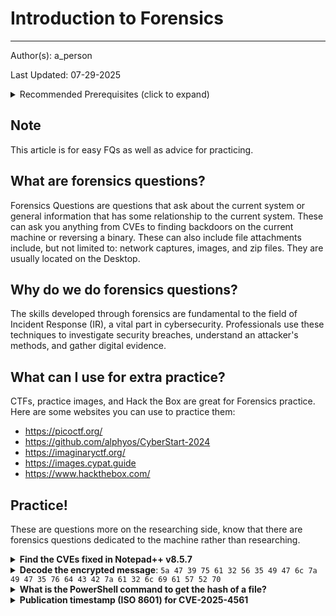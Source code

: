 # Introduction to Forensics
___
Author(s): a_person

Last Updated: 07-29-2025

<details>
<summary>Recommended Prerequisites (click to expand)</summary>
<p>None</p>

</details>

## Note

This article is for easy FQs as well as advice for practicing.

## What are forensics questions?

Forensics Questions are questions that ask about the current system or general information that has some relationship to the current system. These can ask you anything from CVEs to finding backdoors on the current machine or reversing a binary. These can also include file attachments include, but not limited to: network captures, images, and zip files. They are usually located on the Desktop.

## Why do we do forensics questions?
The skills developed through forensics are fundamental to the field of Incident Response (IR), a vital part in cybersecurity. Professionals use these techniques to investigate security breaches, understand an attacker's methods, and gather digital evidence.

## What can I use for extra practice?

CTFs, practice images, and Hack the Box are great for Forensics practice. Here are some websites you can use to practice them:

- https://picoctf.org/
- https://github.com/alphyos/CyberStart-2024
- https://imaginaryctf.org/
- https://images.cypat.guide
- https://www.hackthebox.com/


## Practice!

These are questions more on the researching side, know that there are forensics questions dedicated to the machine rather than researching.

<details>
  <summary><strong>Find the CVEs fixed in Notepad++ v8.5.7</strong></summary>
  <p>
    <strong>Fixed CVEs:</strong> CVE-2023-40031, CVE-2023-40036, CVE-2023-40164, CVE-2023-40166<br />
    <strong>Reference:</strong> 
    <a href="https://notepad-plus-plus.org/downloads/v8.5.7/" target="_blank" rel="noopener">Notepad++ v8.5.7 Release Notes</a>
  </p>
</details>

<details>
  <summary><strong>Decode the encrypted message</strong>: <code>5a 47 39 75 61 32 56 35 49 47 6c 7a 49 47 35 76 64 43 42 7a 61 32 6c 69 61 57 52 70</code></summary>
<p>
  <strong>Decoded:</strong> donkey is not skibidi<br />
  
  You can decode it by decoding from hex, then decoding the result from Base64.
</p>

</details>

<details>
  <summary><strong>What is the PowerShell command to get the hash of a file?</strong></summary>
  <p>
    <strong>Command:</strong> <code>Get-FileHash</code><br />
    <strong>Documentation:</strong> 
    <a href="https://learn.microsoft.com/en-us/powershell/module/microsoft.powershell.utility/get-filehash?view=powershell-7.5" target="_blank" rel="noopener">
      Microsoft Docs - Get-FileHash
    </a>
  </p>
</details>

<details>
  <summary><strong>Publication timestamp (ISO 8601) for CVE-2025-4561</strong></summary>
  <p>
    <strong>Timestamp:</strong> 2025-05-12T06:44:29.959Z<br />
    <strong>Source:</strong> 
    <a href="https://github.com/CVEProject/cvelistV5/blob/main/cves/2025/4xxx/CVE-2025-4561.json" target="_blank" rel="noopener">
      CVE Record on GitHub
    </a>
  </p>
</details>


